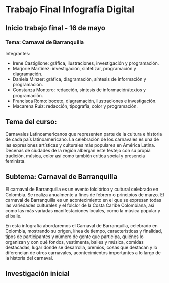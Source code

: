 # Trabajo Final Infografía Digital
## Inicio trabajo final - 16 de mayo

### Tema: Carnaval de Barranquilla

Integrantes:
- Irene Castiglione: gráfica, ilustraciones, investigación y programación.
- Marjorie Martínez: investigación, sintetizar, programación y diagramación.
- Daniela Minzer: gráfica, diagramación, síntesis de información y programación.
- Constanza Montero: redacción, síntesis de información/textos y programación.
- Francisca Romo: boceto, diagramación, ilustraciones e investigación.
- Macarena Ruiz: redacción, tipografía, color y programación.

## Tema del curso: 
Carnavales Latinoamericanos que representen parte de la cultura e historia de cada país latinoamericano. 
La celebración de los carnavales es una de las expresiones artísticas y culturales más populares en América Latina. Decenas de ciudades de la región  albergan este festejo con su propia tradición, música, color así como también crítica social y presencia feminista.

## Subtema: Carnaval de Barranquilla
El carnaval de Barranquilla es un evento folclórico y cultural celebrado en Colombia. Se realiza anualmente a fines de febrero o principios de marzo. El carnaval de Barranquilla es un acontecimiento en el que se expresan todas las variedades culturales y el folclor de la Costa Caribe Colombiana, así como las más variadas manifestaciones locales, como la música popular y el baile.

En esta infografía abordaremos el Carnaval de Barranquilla, celebrado en Colombia, mostrando su origen, línea de tiempo, características y finalidad, tipos de participantes y número de gente que participa, quiénes lo organizan y con qué fondos, vestimenta, bailes y música, comidas destacadas, lugar donde se desarrolla, premios, cosas que destacan y lo diferencian de otros carnavales, acontecimientos importantes a lo largo de la historia del carnaval.

## Investigación inicial

